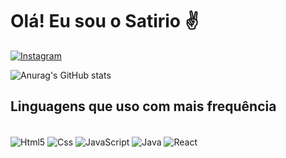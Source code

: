 
# Olá! Eu sou o Satirio ✌️

[![Instagram](https://img.shields.io/badge/Instagram-E4405F?style=for-the-badge&logo=instagram&logoColor=white)](https://instagram.com/rafaelsatirio_)

![Anurag's GitHub stats](https://github-readme-stats.vercel.app/api?username=rafaelsatirio&show_icons=true&theme=dracula)


## Linguagens que uso com mais frequência

<div style="display: inline_block"><br/>
    <img align="center" alt="Html5" src="https://img.shields.io/badge/HTML5-E34F26?style=for-the-badge&logo=html5&logoColor=white">
    <img align="center" alt="Css" src="https://img.shields.io/badge/CSS3-1572B6?style=for-the-badge&logo=css3&logoColor=white">
    <img align="center" alt="JavaScript" src="https://img.shields.io/badge/JavaScript-F7DF1E?style=for-the-badge&logo=javascript&logoColor=black">
    <img align="center" alt="Java" src="https://img.shields.io/badge/Java-ED8B00?style=for-the-badge&logo=openjdk&logoColor=white">
    <img align="center" alt="React" src="https://img.shields.io/badge/React-20232A?style=for-the-badge&logo=react&logoColor=61DAFB">
</div>
<div>
<br>
</div>



